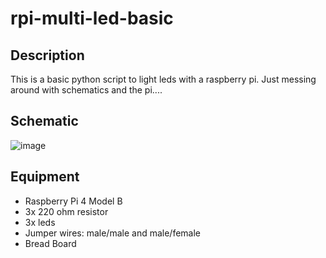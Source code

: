 # rpi-multi-led-basic

## Description
This is a basic python script to light leds with a raspberry pi. Just messing around with schematics and the pi....

## Schematic
![image](https://user-images.githubusercontent.com/71715721/101306048-f02ccf00-3811-11eb-84d3-e359596344cd.png)

## Equipment
- Raspberry Pi 4 Model B 
- 3x 220 ohm resistor
- 3x leds
- Jumper wires: male/male and male/female
- Bread Board


